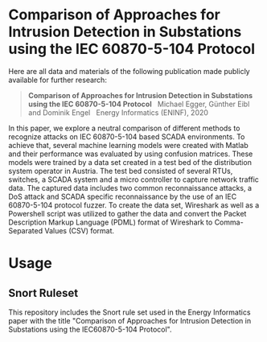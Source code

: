 # Comparison of Approaches for Intrusion Detection in Substations using the IEC 60870-5-104 Protocol

Here are all data and materials of the following publication made publicly available for further research:

> **Comparison of Approaches for Intrusion Detection in Substations using the IEC 60870-5-104 Protocol**
&nbsp;
> Michael Egger, Günther Eibl and Dominik Engel 
&nbsp;
> Energy Informatics (ENINF), 2020

In this paper, we explore a neutral comparison of different methods to recognize attacks on IEC 60870-5-104 based SCADA environments. To achieve that, several machine learning models were created with Matlab and their performance was evaluated by using confusion matrices. These models were trained by a data set created in a test bed of the distribution system operator in Austria. The test bed consisted of several RTUs, switches, a SCADA system and a micro controller to capture network traffic data. The captured data includes  two common reconnaissance attacks, a DoS attack and SCADA specific reconnaissance by the use of an IEC 60870-5-104 protocol fuzzer. To create the data set, Wireshark as well as a Powershell script was utilized to gather the data and convert the Packet Description Markup Language (PDML) format of Wireshark to Comma-Separated Values (CSV) format.


# Usage

## Snort Ruleset
This repository includes the Snort rule set used in the Energy Informatics paper with the title "Comparison of Approaches for Intrusion Detection in Substations using the IEC60870-5-104 Protocol".



